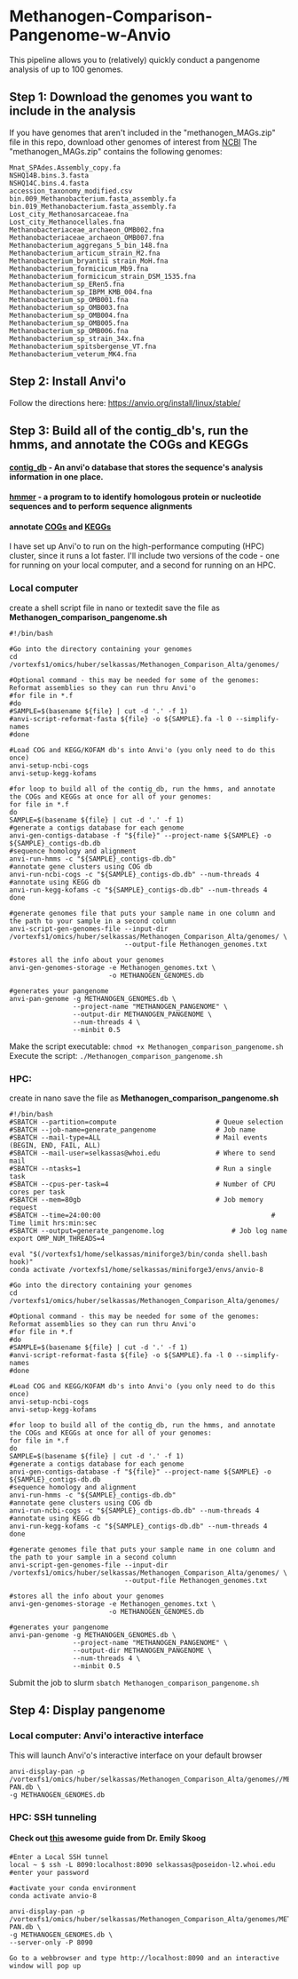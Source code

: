 # Methanogen-Comparison-Pangenome-w-Anvio

This pipeline allows you to (relatively) quickly conduct a pangenome analysis of up to 100 genomes. 

## Step 1: Download the genomes you want to include in the analysis
If you have genomes that aren't included in the "methanogen_MAGs.zip" file in this repo, download other genomes of interest from [NCBI](https://www.ncbi.nlm.nih.gov/home/genomes/)
The "methanogen_MAGs.zip" contains the following genomes: 
```
Mnat_SPAdes.Assembly_copy.fa
NSHQ14B.bins.3.fasta
NSHQ14C.bins.4.fasta
accession_taxonomy_modified.csv
bin.009_Methanobacterium.fasta_assembly.fa
bin.019_Methanobacterium.fasta_assembly.fa
Lost_city_Methanosarcaceae.fna
Lost_city_Methanocellales.fna
Methanobacteriaceae_archaeon_OMB002.fna
Methanobacteriaceae_archaeon_OMB007.fna
Methanobacterium_aggregans_5_bin_148.fna
Methanobacterium_articum_strain_M2.fna
Methanobacterium_bryantii strain_MoH.fna
Methanobacterium_formicicum_Mb9.fna
Methanobacterium_formicicum_strain_DSM_1535.fna
Methanobacterium_sp_ERen5.fna
Methanobacterium_sp_IBPM_KMB_004.fna
Methanobacterium_sp_OMB001.fna
Methanobacterium_sp_OMB003.fna
Methanobacterium_sp_OMB004.fna
Methanobacterium_sp_OMB005.fna
Methanobacterium_sp_OMB006.fna
Methanobacterium_sp_strain_34x.fna
Methanobacterium_spitsbergense_VT.fna
Methanobacterium_veterum_MK4.fna
```

## Step 2: Install Anvi'o 
Follow the directions here: https://anvio.org/install/linux/stable/

## Step 3: Build all of the contig_db's, run the hmms, and annotate the COGs and KEGGs
#### [contig_db](https://anvio.org/help/main/artifacts/contigs-db/) - An anvi'o database that stores the sequence's analysis information in one place. 
#### [hmmer](https://anvio.org/help/7/programs/anvi-run-hmms/) - a program to to identify homologous protein or nucleotide sequences and to perform sequence alignments
#### annotate [COGs](https://anvio.org/help/7/programs/anvi-run-ncbi-cogs/) and [KEGGs](https://anvio.org/help/7/programs/anvi-run-kegg-kofams/)
I have set up Anvi'o to run on the high-performance computing (HPC) cluster, since it runs a lot faster. I'll include two versions of the code - one for running on your local computer, and a second for running on an HPC. 
### Local computer
create a shell script file in nano or textedit
save the file as **Methanogen_comparison_pangenome.sh**
```
#!/bin/bash

#Go into the directory containing your genomes
cd /vortexfs1/omics/huber/selkassas/Methanogen_Comparison_Alta/genomes/

#Optional command - this may be needed for some of the genomes: Reformat assemblies so they can run thru Anvi'o
#for file in *.f
#do
#SAMPLE=$(basename ${file} | cut -d '.' -f 1)
#anvi-script-reformat-fasta ${file} -o ${SAMPLE}.fa -l 0 --simplify-names
#done

#Load COG and KEGG/KOFAM db's into Anvi'o (you only need to do this once)
anvi-setup-ncbi-cogs
anvi-setup-kegg-kofams

#for loop to build all of the contig_db, run the hmms, and annotate the COGs and KEGGs at once for all of your genomes: 
for file in *.f
do
SAMPLE=$(basename ${file} | cut -d '.' -f 1)
#generate a contigs database for each genome
anvi-gen-contigs-database -f "${file}" --project-name ${SAMPLE} -o ${SAMPLE}_contigs-db.db 
#sequence homology and alignment
anvi-run-hmms -c "${SAMPLE}_contigs-db.db"
#annotate gene clusters using COG db
anvi-run-ncbi-cogs -c "${SAMPLE}_contigs-db.db" --num-threads 4
#annotate using KEGG db
anvi-run-kegg-kofams -c "${SAMPLE}_contigs-db.db" --num-threads 4
done 

#generate genomes file that puts your sample name in one column and the path to your sample in a second column
anvi-script-gen-genomes-file --input-dir /vortexfs1/omics/huber/selkassas/Methanogen_Comparison_Alta/genomes/ \
                             --output-file Methanogen_genomes.txt

#stores all the info about your genomes
anvi-gen-genomes-storage -e Methanogen_genomes.txt \
                         -o METHANOGEN_GENOMES.db

#generates your pangenome
anvi-pan-genome -g METHANOGEN_GENOMES.db \
                --project-name "METHANOGEN_PANGENOME" \
                --output-dir METHANOGEN_PANGENOME \
                --num-threads 4 \
                --minbit 0.5
```
Make the script executable: `chmod +x Methanogen_comparison_pangenome.sh`\
Execute the script: `./Methanogen_comparison_pangenome.sh`

### HPC: 
create in nano
save the file as **Methanogen_comparison_pangenome.sh**
```
#!/bin/bash
#SBATCH --partition=compute                         # Queue selection
#SBATCH --job-name=generate_pangenome               # Job name
#SBATCH --mail-type=ALL                             # Mail events (BEGIN, END, FAIL, ALL)
#SBATCH --mail-user=selkassas@whoi.edu              # Where to send mail
#SBATCH --ntasks=1                                  # Run a single task
#SBATCH --cpus-per-task=4                           # Number of CPU cores per task
#SBATCH --mem=80gb                                  # Job memory request
#SBATCH --time=24:00:00								              # Time limit hrs:min:sec
#SBATCH --output=generate_pangenome.log     		    # Job log name
export OMP_NUM_THREADS=4

eval "$(/vortexfs1/home/selkassas/miniforge3/bin/conda shell.bash hook)" 
conda activate /vortexfs1/home/selkassas/miniforge3/envs/anvio-8

#Go into the directory containing your genomes
cd /vortexfs1/omics/huber/selkassas/Methanogen_Comparison_Alta/genomes/

#Optional command - this may be needed for some of the genomes: Reformat assemblies so they can run thru Anvi'o
#for file in *.f
#do
#SAMPLE=$(basename ${file} | cut -d '.' -f 1)
#anvi-script-reformat-fasta ${file} -o ${SAMPLE}.fa -l 0 --simplify-names
#done

#Load COG and KEGG/KOFAM db's into Anvi'o (you only need to do this once)
anvi-setup-ncbi-cogs
anvi-setup-kegg-kofams

#for loop to build all of the contig_db, run the hmms, and annotate the COGs and KEGGs at once for all of your genomes: 
for file in *.f
do
SAMPLE=$(basename ${file} | cut -d '.' -f 1)
#generate a contigs database for each genome
anvi-gen-contigs-database -f "${file}" --project-name ${SAMPLE} -o ${SAMPLE}_contigs-db.db 
#sequence homology and alignment
anvi-run-hmms -c "${SAMPLE}_contigs-db.db"
#annotate gene clusters using COG db
anvi-run-ncbi-cogs -c "${SAMPLE}_contigs-db.db" --num-threads 4
#annotate using KEGG db
anvi-run-kegg-kofams -c "${SAMPLE}_contigs-db.db" --num-threads 4
done 

#generate genomes file that puts your sample name in one column and the path to your sample in a second column
anvi-script-gen-genomes-file --input-dir /vortexfs1/omics/huber/selkassas/Methanogen_Comparison_Alta/genomes/ \
                             --output-file Methanogen_genomes.txt

#stores all the info about your genomes
anvi-gen-genomes-storage -e Methanogen_genomes.txt \
                         -o METHANOGEN_GENOMES.db

#generates your pangenome
anvi-pan-genome -g METHANOGEN_GENOMES.db \
                --project-name "METHANOGEN_PANGENOME" \
                --output-dir METHANOGEN_PANGENOME \
                --num-threads 4 \
                --minbit 0.5
```
Submit the job to slurm `sbatch Methanogen_comparison_pangenome.sh`

## Step 4: Display pangenome 
### Local computer: Anvi'o interactive interface 
This will launch Anvi'o's interactive interface on your default browser
```
anvi-display-pan -p /vortexfs1/omics/huber/selkassas/Methanogen_Comparison_Alta/genomes//METHANOGEN_PANGENOME/METHANOGEN_PANGENOME-PAN.db \
-g METHANOGEN_GENOMES.db
```
### HPC: SSH tunneling
#### Check out [this](https://github.com/emilieskoog/SSH-tunneling/blob/main/SSH%20tunneling%20(specific%20example%20for%20anvi%E2%80%99o).md) awesome guide from Dr. Emily Skoog
```
#Enter a Local SSH tunnel
local ~ $ ssh -L 8090:localhost:8090 selkassas@poseidon-l2.whoi.edu
#enter your password

#activate your conda environment
conda activate anvio-8

anvi-display-pan -p /vortexfs1/omics/huber/selkassas/Methanogen_Comparison_Alta/genomes/METHANOGEN_PANGENOME/METHANOGEN_PANGENOME-PAN.db \
-g METHANOGEN_GENOMES.db \
--server-only -P 8090

Go to a webbrowser and type http://localhost:8090 and an interactive window will pop up
```


